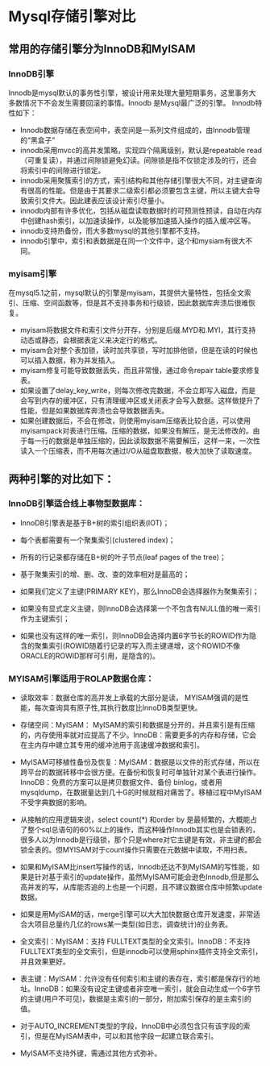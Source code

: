 # Mysql存储引擎对比
## 常用的存储引擎分为InnoDB和MyISAM
### InnoDB引擎
Innodb是mysql默认的事务性引擎，被设计用来处理大量短期事务，这里事务大多数情况下不会发生需要回滚的事情。Innodb
是Mysql最广泛的引擎。
Innodb特性如下：
- Innodb数据存储在表空间中，表空间是一系列文件组成的，由Innodb管理的“黑盒子”
- innodb采用mvcc的高并发策略，实现四个隔离级别，默认是repeatable read（可重复读），并通过间隙锁避免幻读。间隙锁是指不仅锁定涉及的行，还会将索引中的间隙进行锁定。
- innodb采用聚簇索引的方式，索引结构和其他存储引擎很大不同，对主键查询有很高的性能。但是由于其要求二级索引都必须要包含主键，所以主键大会导致索引文件大。因此建表应该设计索引尽量小。
- innodb内部有许多优化，包括从磁盘读取数据时的可预测性预读，自动在内存中创建hash索引，以加速读操作，以及能够加速插入操作的插入缓冲区等。
- innodb支持热备份，而大多数mysql的其他引擎都不支持。
- innodb引擎中，索引和表数据是在同一个文件中，这个和mysiam有很大不同。
### myisam引擎
在mysql5.1之前，mysql默认的引擎是myisam，其提供大量特性，包括全文索引、压缩、空间函数等，但是其不支持事务和行级锁，因此数据库奔溃后很难恢复。
- myisam将数据文件和索引文件分开存，分别是后缀.MYD和.MYI，其行支持动态或静态，会根据表定义来决定行的格式。
- myisam会对整个表加锁，读时加共享锁，写时加排他锁，但是在读的时候也可以插入数据，称为并发插入。
- myisam修复可能导致数据丢失，而且非常慢，通过命令repair table要求修复表。
- 如果设置了delay_key_write，则每次修改完数据，不会立即写入磁盘，而是会写到内存的缓冲区，只有清理缓冲区或关闭表才会写入数据。这样做提升了性能，但是如果数据库奔溃也会导致数据丢失。
- 如果创建数据后，不会在修改，则使用myisam压缩表比较合适，可以使用myisampack对表进行压缩。压缩的数据，如果没有解压，是无法修改的。由于每一行的数据是单独压缩的，因此读取数据不需要解压，这样一来，一次性读入一个压缩表，而不用每次通过I/O从磁盘取数据，极大加快了读取速度。
## 两种引擎的对比如下：
### InnoDB引擎适合线上事物型数据库：
- InnoDB引擎表是基于B+树的索引组织表(IOT)；

- 每个表都需要有一个聚集索引(clustered index)；

- 所有的行记录都存储在B+树的叶子节点(leaf pages of the tree)；

- 基于聚集索引的增、删、改、查的效率相对是最高的；

- 如果我们定义了主键(PRIMARY KEY)，那么InnoDB会选择器作为聚集索引；

- 如果没有显式定义主键，则InnoDB会选择第一个不包含有NULL值的唯一索引作为主键索引；

- 如果也没有这样的唯一索引，则InnoDB会选择内置6字节长的ROWID作为隐含的聚集索引(ROWID随着行记录的写入而主键递增，这个ROWID不像ORACLE的ROWID那样可引用，是隐含的)。

### MYISAM引擎适用于ROLAP数据仓库：

- 读取效率：数据仓库的高并发上承载的大部分是读， MYISAM强调的是性能，每次查询具有原子性,其执行数度比InnoDB类型更快。

- 存储空间：MyISAM： MyISAM的索引和数据是分开的，并且索引是有压缩的，内存使用率就对应提高了不少。InnoDB：需要更多的内存和存储，它会在主内存中建立其专用的缓冲池用于高速缓冲数据和索引。

- MyISAM可移植性备份及恢复：MyISAM：数据是以文件的形式存储，所以在跨平台的数据转移中会很方便。在备份和恢复时可单独针对某个表进行操作。InnoDB：免费的方案可以是拷贝数据文件、备份 binlog，或者用 mysqldump，在数据量达到几十G的时候就相对痛苦了。移植过程中MyISAM不受字典数据的影响。

- 从接触的应用逻辑来说，select count(*) 和order by 是最频繁的，大概能占了整个sql总语句的60%以上的操作，而这种操作Innodb其实也是会锁表的，很多人以为Innodb是行级锁，那个只是where对它主键是有效，非主键的都会锁全表的。但MYISAM对于count操作只需要在元数据中读取，不用扫表。

- 如果和MyISAM比insert写操作的话，Innodb还达不到MyISAM的写性能，如果是针对基于索引的update操作，虽然MyISAM可能会逊色Innodb,但是那么高并发的写，从库能否追的上也是一个问题，且不建议数据仓库中频繁update数据。

- 如果是用MyISAM的话，merge引擎可以大大加快数据仓库开发速度，非常适合大项目总量约几亿的rows某一类型(如日志，调查统计)的业务表。

- 全文索引：MyISAM：支持 FULLTEXT类型的全文索引。InnoDB：不支持FULLTEXT类型的全文索引，但是innodb可以使用sphinx插件支持全文索引，并且效果更好。

- 表主键：MyISAM：允许没有任何索引和主键的表存在，索引都是保存行的地址。InnoDB：如果没有设定主键或者非空唯一索引，就会自动生成一个6字节的主键(用户不可见)，数据是主索引的一部分，附加索引保存的是主索引的值。

- 对于AUTO_INCREMENT类型的字段，InnoDB中必须包含只有该字段的索引，但是在MyISAM表中，可以和其他字段一起建立联合索引。

- MyISAM不支持外键，需通过其他方式弥补。


